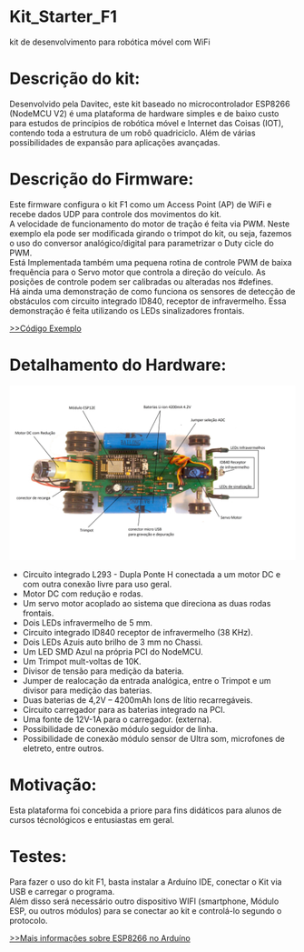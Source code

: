 # Kit_Starter_F1
kit de desenvolvimento para robótica móvel com WiFi

# Descrição do kit:
Desenvolvido pela Davitec, este kit baseado no microcontrolador ESP8266 (NodeMCU V2) é uma plataforma de hardware simples e de baixo custo para estudos de princípios de robótica móvel e Internet das Coisas (IOT), contendo toda a estrutura de um robô quadriciclo. Além de várias possibilidades de expansão para aplicações avançadas.

# Descrição do Firmware:
Este firmware configura o kit F1 como um Access Point (AP) de WiFi e recebe dados UDP para controle dos movimentos do kit.<br/>
A velocidade de funcionamento do motor de tração é feita via PWM. Neste exemplo ela pode ser modificada  girando o trimpot do kit, ou seja, fazemos o uso do conversor analógico/digital para parametrizar o Duty cicle do PWM.<br />
Está Implementada também uma pequena rotina de controle PWM de baixa frequência para o Servo motor que controla a direção do veículo. As posições de controle podem ser calibradas ou alteradas nos #defines.<br />
Há ainda uma demonstração de como funciona os sensores de detecção de obstáculos com circuito integrado ID840, receptor de infravermelho. Essa demonstração é feita utilizando os LEDs sinalizadores frontais.<br />

[>>Código Exemplo](/Starter_F1.ino)

# Detalhamento do Hardware:

![Alt Text](https://github.com/DavitecBrasil/Kit_Starter_F1/blob/master/Imagem.jpg)

* Circuito integrado L293 - Dupla Ponte H conectada a um motor DC e com outra conexão livre para uso geral.
* Motor DC com redução e rodas.
*	Um servo motor acoplado ao sistema que direciona as duas rodas frontais. 
*	Dois LEDs infravermelho de 5 mm.
*	Circuito integrado ID840 receptor de infravermelho (38 KHz).
*	Dois LEDs Azuis auto brilho de 3 mm no Chassi.
*	Um LED SMD Azul na própria PCI do NodeMCU.
*	Um Trimpot mult-voltas de 10K.
*	Divisor de tensão para medição da bateria.
*	Jumper de realocação da entrada analógica, entre o Trimpot e um divisor para medição das baterias.
* Duas baterias de 4,2V – 4200mAh Ions de lítio recarregáveis.
* Circuito carregador para as baterias integrado na PCI.
*	Uma fonte de 12V-1A para o carregador. (externa).
*	Possibilidade de conexão módulo seguidor de linha.
*	Possibilidade de conexão módulo sensor de Ultra som, microfones de eletreto, entre outros.


# Motivação:
Esta plataforma foi concebida a priore para fins didáticos para alunos de cursos técnológicos e entusiastas em geral.

# Testes:
Para fazer o uso do kit F1, basta instalar a Arduíno IDE, conectar o Kit via USB e carregar o programa.<br />
Além disso será necessário outro dispositivo WIFI (smartphone, Módulo ESP, ou outros módulos) para se conectar ao kit e controlá-lo segundo o protocolo.

[>>Mais informações sobre ESP8266 no Arduíno](/github.com/esp8266/Arduino)


